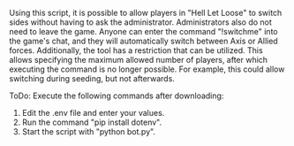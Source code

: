 Using this script, it is possible to allow players in "Hell Let Loose" to switch sides without having to ask the administrator. 
Administrators also do not need to leave the game. Anyone can enter the command "!switchme" into the game's chat, and they will
automatically switch between Axis or Allied forces. Additionally, the tool has a restriction that can be utilized.
This allows specifying the maximum allowed number of players, after which executing the command is no longer possible. 
For example, this could allow switching during seeding, but not afterwards.

ToDo:
Execute the following commands after downloading:
1. Edit the .env file and enter your values.
2. Run the command "pip install dotenv".
3. Start the script with "python bot.py".
